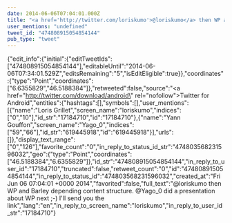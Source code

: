 ```yaml
---
date: 2014-06-06T07:04:01.000Z
title: "<a href='http://twitter.com/loriskumo'>@loriskumo</a> then WP and Barley depending content structure. <a href='http://twitter.com/Yago_0'>@Yago_0</a> did a presentation about WP next ;-) I'll send you the link″"
user_mentions: "undefined"
tweet_id: "474808915054854144"
pub_type: "tweet"
---
```

{"edit_info":{"initial":{"editTweetIds":["474808915054854144"],"editableUntil":"2014-06-06T07:34:01.529Z","editsRemaining":"5","isEditEligible":true}},"coordinates":{"type":"Point","coordinates":["6.6355829","46.5188384"]},"retweeted":false,"source":"<a href=\"http://twitter.com/download/android\" rel=\"nofollow\">Twitter for Android</a>","entities":{"hashtags":[],"symbols":[],"user_mentions":[{"name":"Loris Grillet","screen_name":"loriskumo","indices":["0","10"],"id_str":"17184710","id":"17184710"},{"name":"Yann Gouffon","screen_name":"Yago_0","indices":["59","66"],"id_str":"619445918","id":"619445918"}],"urls":[]},"display_text_range":["0","126"],"favorite_count":"0","in_reply_to_status_id_str":"474803568231596032","geo":{"type":"Point","coordinates":["46.5188384","6.6355829"]},"id_str":"474808915054854144","in_reply_to_user_id":"17184710","truncated":false,"retweet_count":"0","id":"474808915054854144","in_reply_to_status_id":"474803568231596032","created_at":"Fri Jun 06 07:04:01 +0000 2014","favorited":false,"full_text":"@loriskumo then WP and Barley depending content structure. @Yago_0 did a presentation about WP next ;-) I'll send you the link","lang":"en","in_reply_to_screen_name":"loriskumo","in_reply_to_user_id_str":"17184710"}
